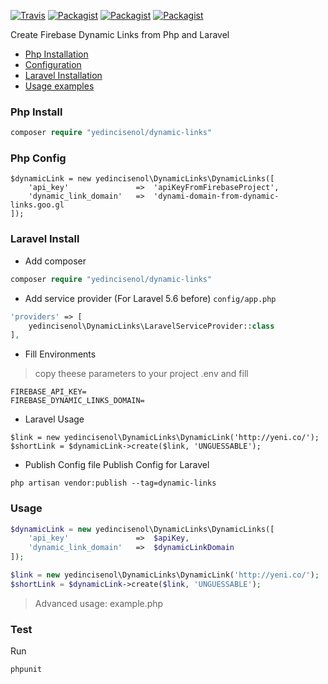 
[![Travis](https://img.shields.io/travis/yedincisenol/dynamic-links.svg?style=for-the-badge)]()
[![Packagist](https://img.shields.io/packagist/dt/yedincisenol/dynamic-links.svg?style=for-the-badge)]()
[![Packagist](https://img.shields.io/packagist/v/yedincisenol/dynamic-links.svg?style=for-the-badge)]()
[![Packagist](https://img.shields.io/packagist/l/yedincisenol/dynamic-links.svg?style=for-the-badge)]()

Create Firebase Dynamic Links from Php and Laravel

* <a href="#php-install">Php Installation</a>
* <a href="#php-config">Configuration</a>
* <a href="#laravel-install"> Laravel Installation</a>
* <a href="#usage">Usage examples</a>

### <a name="php-instal"></a> Php Install

```php
composer require "yedincisenol/dynamic-links"
```

### <a name="php-config"></a> Php Config
```$xslt
$dynamicLink = new yedincisenol\DynamicLinks\DynamicLinks([
    'api_key'               =>  'apiKeyFromFirebaseProject',
    'dynamic_link_domain'   =>  'dynami-domain-from-dynamic-links.goo.gl
]);
```

### <a name="laravel-install"></a> Laravel Install

- Add composer
```php
composer require "yedincisenol/dynamic-links"
```

- Add service provider (For Laravel 5.6 before) 
`config/app.php`

```php
'providers' => [
    yedincisenol\DynamicLinks\LaravelServiceProvider::class
],
```

- Fill Environments
> copy theese parameters to your project .env and fill
```
FIREBASE_API_KEY=
FIREBASE_DYNAMIC_LINKS_DOMAIN=
```

- Laravel Usage
```
$link = new yedincisenol\DynamicLinks\DynamicLink('http://yeni.co/');
$shortLink = $dynamicLink->create($link, 'UNGUESSABLE');
```

- Publish Config file
Publish Config for Laravel
```$xslt
php artisan vendor:publish --tag=dynamic-links
```

### <a name="usage"></a> Usage
```php
$dynamicLink = new yedincisenol\DynamicLinks\DynamicLinks([
    'api_key'               =>  $apiKey,
    'dynamic_link_domain'   =>  $dynamicLinkDomain
]);

$link = new yedincisenol\DynamicLinks\DynamicLink('http://yeni.co/');
$shortLink = $dynamicLink->create($link, 'UNGUESSABLE');
```

> Advanced usage: example.php

### <a name="test"></a> Test
Run
```$xslt
phpunit
```

